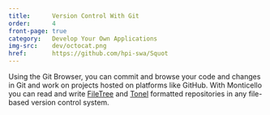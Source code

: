 ```yaml
---
title:      Version Control With Git
order:      4
front-page: true
category:   Develop Your Own Applications
img-src:    dev/octocat.png
href:       https://github.com/hpi-swa/Squot
---
```

Using the Git Browser, you can commit and browse your code and changes in Git and work on projects hosted on platforms like GitHub.
With Monticello you can read and write [FileTree](https://github.com/dalehenrich/filetree#squeak) and [Tonel](https://github.com/squeak-smalltalk/squeak-tonel/tree/squeak) formatted repositories in any file-based version control system.
